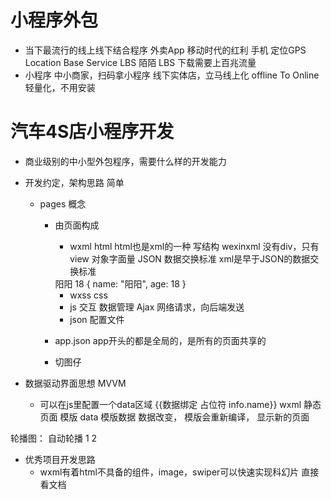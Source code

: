 # 小程序外包

- 当下最流行的线上线下结合程序
    外卖App 移动时代的红利 手机 定位GPS Location Base Service LBS
    陌陌 LBS
    下载需要上百兆流量
- 小程序 中小商家，扫码拿小程序 线下实体店，立马线上化
    offline To Online 轻量化，不用安装

# 汽车4S店小程序开发
- 商业级别的中小型外包程序，需要什么样的开发能力
- 开发约定，架构思路  简单
    - pages 概念
        - 由页面构成
            - wxml  html    html也是xml的一种 写结构 wexinxml 没有div，只有view
            对象字面量 JSON 数据交换标准
            xml是早于JSON的数据交换标准
            <reviewer>
                <name>阳阳</name>
                <age>18</age>
            </reviewer>
            {
                name: "阳阳",
                age: 18
            }

            - wxss  css
            - js    交互 数据管理  Ajax  网络请求，向后端发送
            - json  配置文件
        - app.json
            app开头的都是全局的，是所有的页面共享的
        - 切图仔

- 数据驱动界面思想 MVVM
    - 可以在js里配置一个data区域
        {{数据绑定 占位符 info.name}}
        wxml 静态页面 模版
        data 模版数据
        数据改变， 模版会重新编译， 显示新的页面

轮播图：
        <swiper autoplay="{{true}}" interval="{{1000}}">自动轮播
  <swiper-item>1</swiper-item>
  <swiper-item>2</swiper-item>
        </swiper>

- 优秀项目开发思路
    - wxml有着html不具备的组件，image，swiper可以快速实现科幻片
        直接看文档
    

